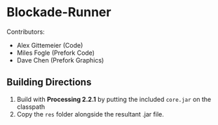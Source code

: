 Blockade-Runner
===============

Contributors:

- Alex Gittemeier (Code)
- Miles Fogle (Prefork Code)
- Dave Chen (Prefork Graphics)

Building Directions
-------------------

1. Build with **Processing 2.2.1** by putting the included `core.jar` on the classpath
1. Copy the `res` folder alongside the resultant .jar file.
